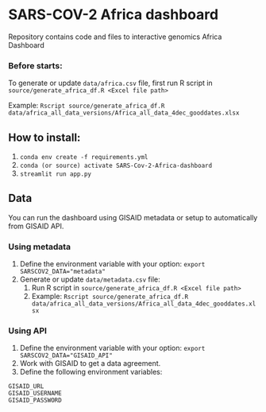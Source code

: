 # SARS-COV-2 Africa dashboard
Repository contains code and files to interactive genomics Africa Dashboard

### Before starts:
To generate or update `data/africa.csv` file, first run R script in `source/generate_africa_df.R <Excel file path>`

Example: `Rscript source/generate_africa_df.R  data/africa_all_data_versions/Africa_all_data_4dec_gooddates.xlsx`
## How to install:
1. `conda env create -f requirements.yml`
2. `conda (or source) activate SARS-Cov-2-Africa-dashboard`
3. `streamlit run app.py`

## Data
You can run the dashboard using GISAID metadata or setup to automatically from GISAID API.
### Using metadata
1. Define the environment variable with your option: `export SARSCOV2_DATA="metadata"`
2. Generate or update `data/metadata.csv` file: 
   1. Run R script in `source/generate_africa_df.R <Excel file path>`
   2. Example: `Rscript source/generate_africa_df.R  data/africa_all_data_versions/Africa_all_data_4dec_gooddates.xlsx`

### Using API
1. Define the environment variable with your option: `export SARSCOV2_DATA="GISAID_API"`
2. Work with GISAID to get a data agreement. 
3. Define the following environment variables:
~~~
GISAID_URL
GISAID_USERNAME
GISAID_PASSWORD
~~~